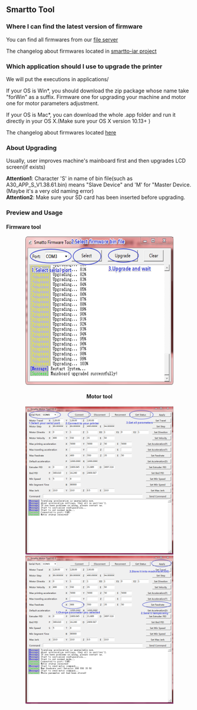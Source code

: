 ## Smartto Tool

### Where I can find the latest version of firmware
You can find all firmwares from our [file server](http://geeetech.com/firmware/)

The changelog about firmwares located in [smartto-iar project](https://github.com/Geeetech3D/Smartto-IAR/tree/master/log/firmware_changelog.md)

### Which application should I use to upgrade the printer

We will put the executions in applications/

If your OS is Win*, you should download the zip package whose name take "forWin" as a suffix. Firmware one for upgrading your machine and motor one for motor parameters adjustment.

If your OS is Mac*, you can download the whole .app folder and run it directly in your OS X.(Make sure your OS X version 10.13+ )

The changelog about firmwares located [here](https://github.com/Geeetech3D/Smartto-Tool/blob/master/CHANGELOG.md)

### About Upgrading

Usually, user improves machine's mainboard first and then upgrades LCD screen(if exists)

**Attention1**: Character 'S' in name of bin file(such as A30_APP_S_V1.38.61.bin) means "Slave Device" and 'M' for "Master Device.(Maybe it's a very old naming error) \
**Attention2**: Make sure your SD card has been inserted before upgrading.

### Preview and Usage

#### Firmware tool
<div align=center><img src="https://raw.githubusercontent.com/geeetech3d/smartto-tool/master/docs/assets/upgrade.png" width="400" height="400" alt="firmware-tool-usage" />

#### Motor tool
<div align=center><img src="https://raw.githubusercontent.com/geeetech3d/smartto-tool/master/docs/assets/get_status.png" width="400" height="400" alt="firmware-tool-usage" />
<div align=center><img src="https://raw.githubusercontent.com/geeetech3d/smartto-tool/master/docs/assets/set_status.png" width="400" height="400" alt="firmware-tool-usage" />

